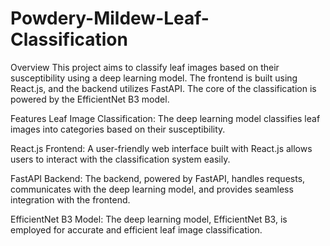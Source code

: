 # Powdery-Mildew-Leaf-Classification
Overview
This project aims to classify leaf images based on their susceptibility using a deep learning model. The frontend is built using React.js, and the backend utilizes FastAPI. The core of the classification is powered by the EfficientNet B3 model.

Features
Leaf Image Classification: The deep learning model classifies leaf images into categories based on their susceptibility.

React.js Frontend: A user-friendly web interface built with React.js allows users to interact with the classification system easily.

FastAPI Backend: The backend, powered by FastAPI, handles requests, communicates with the deep learning model, and provides seamless integration with the frontend.

EfficientNet B3 Model: The deep learning model, EfficientNet B3, is employed for accurate and efficient leaf image classification.
